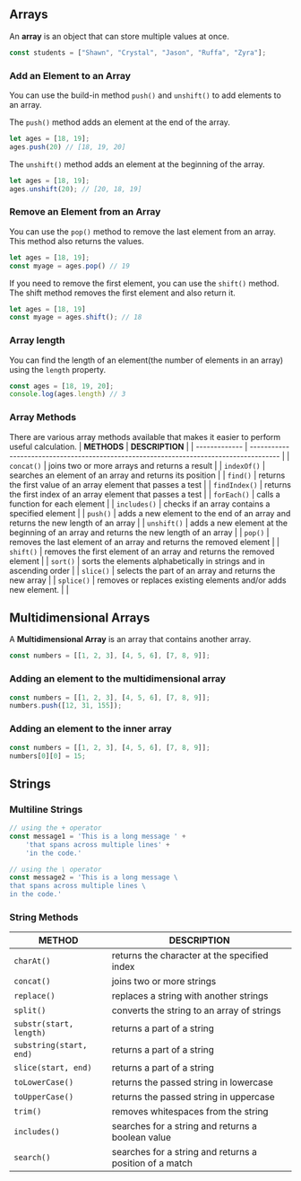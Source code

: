 ```toc
```
## Arrays
An **array** is an object that can store multiple values at once.
```js
const students = ["Shawn", "Crystal", "Jason", "Ruffa", "Zyra"];
```

### Add an Element to an Array
You can use the build-in method `push()` and `unshift()` to add elements to an array.

The `push()` method adds an element at the end of the array.
```js
let ages = [18, 19];
ages.push(20) // [18, 19, 20]
```

The `unshift()` method adds an element at the beginning of the array.
```js
let ages = [18, 19];
ages.unshift(20); // [20, 18, 19]
```

### Remove an Element from an Array
You can use the `pop()` method to remove the last element from an array. This method also returns the values.
```js
let ages = [18, 19];
const myage = ages.pop() // 19
```

If you need to remove the first element, you can use the `shift()` method. The shift method removes the first element and also return it.
```js
let ages = [18, 19]
const myage = ages.shift(); // 18
```

### Array length 
You can find the length of an element(the number of elements in an array) using the `length` property. 
```js
const ages = [18, 19, 20];
console.log(ages.length) // 3
```

### Array Methods
There are various array methods available that makes it easier to perform useful calculation.
| **METHODS**   | **DESCRIPTION**                                                                        |
| ------------- | -------------------------------------------------------------------------------------- |
| `concat()`    | joins two or more arrays and returns a result                                          |
| `indexOf()`   | searches an element of an array and returns its position                               |
| `find()`      | returns the first value of an array element that passes a test                         |
| `findIndex()` | returns the first index of an array element that passes a test                         |
| `forEach()`   | calls a function for each element                                                      |
| `includes()`  | checks if an array contains a specified element                                        |
| `push()`      | adds a new element to the end of an array and returns the new length of an array       |
| `unshift()`   | adds a new element at the beginning of an array and returns the new length of an array |
| `pop()`       | removes the last element of an array and returns the removed element                   |
| `shift()`     | removes the first element of an array and returns the removed element                  |
| `sort()`      | sorts the elements alphabetically in strings and in ascending order                    |
| `slice()`     | selects the part of an array and returns the new array                                 |
| `splice()`    | removes or replaces existing elements and/or adds new element.                         |
                                                                                       |
## Multidimensional Arrays
A **Multidimensional Array** is an array that contains another array.
```js
const numbers = [[1, 2, 3], [4, 5, 6], [7, 8, 9]];
```

### Adding an element to the multidimensional array
```js
const numbers = [[1, 2, 3], [4, 5, 6], [7, 8, 9]];
numbers.push([12, 31, 155]);
```

### Adding an element to the inner array
```js
const numbers = [[1, 2, 3], [4, 5, 6], [7, 8, 9]];
numbers[0][0] = 15;
```

## Strings
### Multiline Strings
```js
// using the + operator
const message1 = 'This is a long message ' +
    'that spans across multiple lines' + 
    'in the code.'

// using the \ operator
const message2 = 'This is a long message \
that spans across multiple lines \
in the code.'
```
### String Methods
| **METHOD**              | **DESCRIPTION**                                         |
| ----------------------- | ------------------------------------------------------- |
| `charAt()`              | returns the character at the specified index            |
| `concat()`              | joins two or more strings                               |
| `replace()`             | replaces a string with another strings                  |
| `split()`               | converts the string to an array of strings              |
| `substr(start, length)` | returns a part of a string                              |
| `substring(start, end)` | returns a part of a string                              |
| `slice(start, end)`     | returns a part of a string                              |
| `toLowerCase()`         | returns the passed string in lowercase                  |
| `toUpperCase()`         | returns the passed string in uppercase                  |
| `trim()`                | removes whitespaces from the string                     |
| `includes()`            | searches for a string and returns a boolean value       |
| `search()`              | searches for a string and returns a position of a match |
